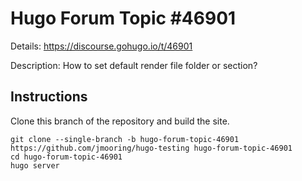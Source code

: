 # Hugo Forum Topic #46901

Details: <https://discourse.gohugo.io/t/46901>

Description: How to set default render file folder or section?

## Instructions

Clone this branch of the repository and build the site.

```text
git clone --single-branch -b hugo-forum-topic-46901 https://github.com/jmooring/hugo-testing hugo-forum-topic-46901
cd hugo-forum-topic-46901
hugo server
```
